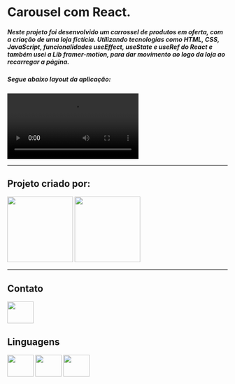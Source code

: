 # Carousel com React.

##### Neste projeto foi desenvolvido um carrossel de produtos em oferta, com a criação de uma loja fictícia. Utilizando tecnologias como HTML, CSS, JavaScript, funcionalidades useEffect, useState e useRef do React e também usei a Lib framer-motion, para dar movimento ao logo da loja ao recarregar a página.

##### Segue abaixo layout da aplicação:

<video src="promo-tenis/public/static/Images/VideoCarrossel.mp4" controls title="Layout.JPG"></video>

---

## Projeto criado por:

<div>
<img height="150em" src="https://github-readme-stats.vercel.app/api?username=FabianaLino&show_icons=true&theme=radical">

<img height="150em" src="https://github-readme-stats.vercel.app/api/top-langs/?username=FabianaLino&compact_progress=true">
</div>

---

## Contato

<a href="https://www.linkedin.com/in/fabiana-lino/">

<img src="https://cdn.jsdelivr.net/gh/devicons/devicon/icons/linkedin/linkedin-original.svg" align="center" height="50" width="60">
</a>

## Linguagens

<div>
<img src="https://cdn.jsdelivr.net/gh/devicons/devicon/icons/css3/css3-original.svg" align="center" height="50" width="60">

<img src="https://cdn.jsdelivr.net/gh/devicons/devicon/icons/html5/html5-original.svg" align="center" height="50" width="60">

<img src="https://cdn.jsdelivr.net/gh/devicons/devicon/icons/javascript/javascript-original.svg" align="center" height="50" width="60">
</div>

